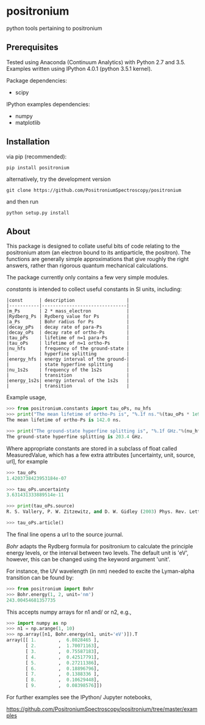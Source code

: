 # positronium
python tools pertaining to positronium

## Prerequisites

Tested using Anaconda (Continuum Analytics) with Python 2.7 and 3.5.  Examples written using IPython 4.0.1 (python 3.5.1 kernel).

Package dependencies:

* scipy

IPython examples dependencies:

* numpy
* matplotlib

## Installation

via pip (recommended):

```
pip install positronium
```

alternatively, try the development version

```
git clone https://github.com/PositroniumSpectroscopy/positronium
```

and then run

```
python setup.py install
```


## About

This package is designed to collate useful bits of code relating to the positronium atom
(an electron bound to its antiparticle, the positron).  The functions are generally simple
approximations that give roughly the right answers, rather than rigorous quantum mechanical
calculations.

The package currently only contains a few very simple modules.

*constants* is intended to collect useful constants in SI units, including:

    |const      | description                   |
    |-----------|-------------------------------|
    |m_Ps       | 2 * mass_electron             | 
    |Rydberg_Ps | Rydberg value for Ps          |
    |a_Ps       | Bohr radius for Ps            |
    |decay_pPs  | decay rate of para-Ps         |
    |decay_oPs  | decay rate of ortho-Ps        |
    |tau_pPs    | lifetime of n=1 para-Ps       |
    |tau_oPs    | lifetime of n=1 ortho-Ps      |
    |nu_hfs     | frequency of the ground-state |
    |           | hyperfine splitting           |
    |energy_hfs | energy interval of the ground-|
    |           | state hyperfine splitting     |
    |nu_1s2s    | frequency of the 1s2s         | 
    |           | transition                    |
    |energy_1s2s| energy interval of the 1s2s   |
    |           | transition                    | 

Example usage,

```python
>>> from positronium.constants import tau_oPs, nu_hfs
>>> print("The mean lifetime of ortho-Ps is", "%.1f ns."%(tau_oPs * 1e9))
The mean lifetime of ortho-Ps is 142.0 ns.

>>> print("The ground-state hyperfine splitting is", "%.1f GHz."%(nu_hfs * 1e-9))
The ground-state hyperfine splitting is 203.4 GHz.
```

Where appropriate constants are stored in a subclass of float called MeasuredValue, which
has a few extra attributes [uncertainty, unit, source, url], for example

```python
>>> tau_oPs
1.4203738423953184e-07

>>> tau_oPs.uncertainty
3.631431333889514e-11

>>> print(tau_oPs.source)
R. S. Vallery, P. W. Zitzewitz, and D. W. Gidley (2003) Phys. Rev. Lett. 90, 203402

>>> tau_oPs.article()
```

The final line opens a url to the source journal. 

*Bohr* adapts the Rydberg formula for positronium to calculate the principle
energy levels, or the interval between two levels.  The default unit is 'eV',
however, this can be changed using the keyword argument 'unit'.

For instance, the UV wavelength (in nm) needed to excite the Lyman-alpha transition can be found by:

```python
>>> from positronium import Bohr
>>> Bohr.energy(1, 2, unit='nm')
243.00454681357735
```

This accepts numpy arrays for n1 and/ or n2, e.g.,

```python
>>> import numpy as np
>>> n1 = np.arange(1, 10)
>>> np.array([n1, Bohr.energy(n1, unit='eV')]).T
array([[ 1.        ,  6.8028465 ],
       [ 2.        ,  1.70071163],
       [ 3.        ,  0.75587183],
       [ 4.        ,  0.42517791],
       [ 5.        ,  0.27211386],
       [ 6.        ,  0.18896796],
       [ 7.        ,  0.1388336 ],
       [ 8.        ,  0.10629448],
       [ 9.        ,  0.08398576]])
```

For further examples see the IPython/ Jupyter notebooks,

https://github.com/PositroniumSpectroscopy/positronium/tree/master/examples
